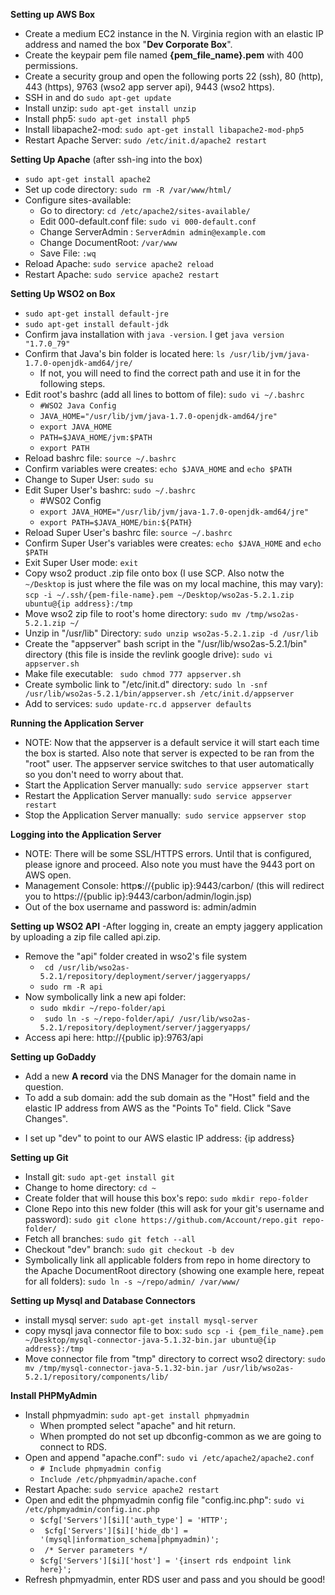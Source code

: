 **Setting up AWS Box**
- Create a medium EC2 instance in the N. Virginia region with an elastic IP address and named the box "**Dev Corporate Box**".
-  Create the keypair pem file named **{pem_file_name}.pem** with 400 permissions.
- Create a security group and open the following ports 22 (ssh), 80 (http), 443 (https), 9763 (wso2 app server api), 9443 (wso2 https).
- SSH in and do `sudo apt-get update`
- Install unzip: `sudo apt-get install unzip`
- Install php5: `sudo apt-get install php5`
- Install libapache2-mod: `sudo apt-get install libapache2-mod-php5`
- Restart Apache Server: `sudo /etc/init.d/apache2 restart`

**Setting Up Apache**
(after ssh-ing into the box)
- `sudo apt-get install apache2`
- Set up code directory: `sudo rm -R /var/www/html/`
- Configure sites-available:
   * Go to directory: `cd /etc/apache2/sites-available/`
  * Edit 000-default.conf file: `sudo vi 000-default.conf`
  * Change ServerAdmin : `ServerAdmin admin@example.com`
  * Change DocumentRoot: `/var/www`
  * Save File: `:wq`
- Reload Apache: `sudo service apache2 reload`
- Restart Apache: `sudo service apache2 restart`

**Setting Up WSO2 on Box**

- `sudo apt-get install default-jre`
- `sudo apt-get install default-jdk`
- Confirm java installation with `java -version`. I get `java version "1.7.0_79"`
- Confirm that Java's bin folder is located here: `ls /usr/lib/jvm/java-1.7.0-openjdk-amd64/jre/`
  * If not, you will need to find the correct path and use it in for the following steps.
- Edit root's bashrc (add all lines to bottom of file): `sudo vi ~/.bashrc`
  * `#WSO2 Java Config`
  * `JAVA_HOME="/usr/lib/jvm/java-1.7.0-openjdk-amd64/jre"`
  * `export JAVA_HOME`
  * `PATH=$JAVA_HOME/jvm:$PATH`
  * `export PATH`
- Reload bashrc file: `source ~/.bashrc`
- Confirm variables were creates: `echo $JAVA_HOME` and `echo $PATH`
- Change to Super User: `sudo su`
- Edit Super User's bashrc: `sudo ~/.bashrc`
  * #WS02 Config
  * `export JAVA_HOME="/usr/lib/jvm/java-1.7.0-openjdk-amd64/jre"`
  * `export PATH=$JAVA_HOME/bin:${PATH}`
- Reload Super User's bashrc file: `source ~/.bashrc`
- Confirm Super User's variables were creates: `echo $JAVA_HOME` and `echo $PATH`
- Exit Super User mode: `exit`
- Copy wso2 product .zip file onto box (I use SCP. Also notw the `~/Desktop` is just where the file was on my local machine, this may vary): `scp -i ~/.ssh/{pem-file-name}.pem ~/Desktop/wso2as-5.2.1.zip ubuntu@{ip address}:/tmp`
- Move wso2 zip file to root's home directory: `sudo mv /tmp/wso2as-5.2.1.zip ~/`
- Unzip in "/usr/lib" Directory: `sudo unzip wso2as-5.2.1.zip -d /usr/lib`
- Create the "appserver" bash script in the "/usr/lib/wso2as-5.2.1/bin" directory (this file is inside the revlink google drive): `sudo vi appserver.sh`
- Make file executable: ` sudo chmod 777 appserver.sh`
- Create symbolic link to "/etc/init.d" directory: `sudo ln -snf /usr/lib/wso2as-5.2.1/bin/appserver.sh /etc/init.d/appserver`
- Add to services: `sudo update-rc.d appserver defaults`

**Running  the Application Server**
- NOTE: Now that the appserver is a default service it will start each time the box is started. Also note that server is expected to be ran from the "root" user. The appserver service switches to that user automatically so you don't need to worry about that.
- Start the Application Server manually: `sudo service appserver start`
- Restart the Application Server manually: `sudo service appserver restart`
- Stop the Application Server manually:` sudo service appserver stop`

**Logging into  the Application Server**
- NOTE: There will be some SSL/HTTPS errors. Until that is configured, please ignore and proceed. Also note you must have the 9443 port on AWS open.
- Management Console: http**s**://{public ip}:9443/carbon/ (this will redirect you to https://{public ip}:9443/carbon/admin/login.jsp)
- Out of the box username and password is: admin/admin

**Setting up WSO2 API**
-After logging in, create an empty jaggery application by uploading a zip file called api.zip.
- Remove the "api" folder created in wso2's file system
  * ` cd /usr/lib/wso2as-5.2.1/repository/deployment/server/jaggeryapps/`
  * `sudo rm -R api`
- Now symbolically link a new api folder:
  * `sudo mkdir ~/repo-folder/api`
  * ` sudo ln -s ~/repo-folder/api/ /usr/lib/wso2as-5.2.1/repository/deployment/server/jaggeryapps/`
- Access api here: http://{public ip}:9763/api

**Setting up GoDaddy**
- Add a new **A record** via the DNS Manager for the domain name in question.
- To add a sub domain: add the sub domain as the "Host" field and the elastic IP address from AWS as the "Points To" field. Click "Save Changes".
 * I set up "dev" to point to our AWS elastic IP address: {ip address}

**Setting up Git**
- Install git: `sudo apt-get install git`
- Change to home directory: `cd ~`
- Create folder that will house this box's repo: `sudo mkdir repo-folder`
- Clone Repo into this new folder (this will ask for your git's username and password): `sudo git clone https://github.com/Account/repo.git repo-folder/`
- Fetch all branches: `sudo git fetch --all`
- Checkout "dev" branch: `sudo git checkout -b dev`
- Symbolically link all applicable folders from repo in home directory to the Apache DocumentRoot directory (showing one example here, repeat for all folders): `sudo ln -s ~/repo/admin/ /var/www/`

**Setting up Mysql and Database Connectors**
- install mysql server: `sudo apt-get install mysql-server`
- copy mysql java connector file to box: `sudo scp -i {pem_file_name}.pem ~/Desktop/mysql-connector-java-5.1.32-bin.jar ubuntu@{ip address}:/tmp`
- Move connector file from "tmp" directory to correct wso2 directory: `sudo mv /tmp/mysql-connector-java-5.1.32-bin.jar /usr/lib/wso2as-5.2.1/repository/components/lib/`

**Install PHPMyAdmin**
- Install phpmyadmin: `sudo apt-get install phpmyadmin`
  * When prompted select "apache" and hit return.
  * When prompted do not set up dbconfig-common as we are going to connect to RDS.
- Open and append "apache.conf": `sudo vi /etc/apache2/apache2.conf`
  * `# Include phpmyadmin config`
  * `Include /etc/phpmyadmin/apache.conf`
- Restart Apache: `sudo service apache2 restart`
- Open and edit the phpmyadmin config file "config.inc.php": `sudo vi /etc/phpmyadmin/config.inc.php`
  * `$cfg['Servers'][$i]['auth_type'] = 'HTTP';`
  * ` $cfg['Servers'][$i]['hide_db'] = '(mysql|information_schema|phpmyadmin)';`
  * ` /* Server parameters */`
  * `$cfg['Servers'][$i]['host'] = '{insert rds endpoint link here}';`
 - Refresh phpmyadmin, enter RDS user and pass and you should be good!
